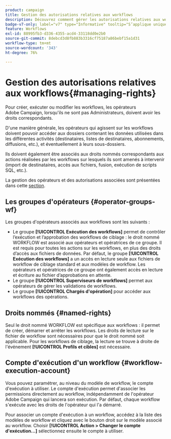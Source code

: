 ```yaml
---
product: campaign
title: Gestion des autorisations relatives aux workflows
description: Découvrez comment gérer les autorisations relatives aux workflows
badge-v7-only: label="v7" type="Informative" tooltip="S’applique uniquement à Campaign Classic v7"
feature: Workflows
exl-id: 88995fb3-d336-4355-acd4-33118dd0e2b0
source-git-commit: 8debcd3d8fb883b3316cf75187a86bebf15a1d31
workflow-type: tm+mt
source-wordcount: '343'
ht-degree: 76%

---
```


# Gestion des autorisations relatives aux workflows{#managing-rights}



Pour créer, exécuter ou modifier les workflows, les opérateurs Adobe Campaign, lorsqu&#39;ils ne sont pas Administrateurs, doivent avoir les droits correspondants.

D&#39;une manière générale, les opérateurs qui agissent sur les workflows doivent pouvoir accéder aux dossiers contenant les données utilisées dans les différentes activités (destinataires, listes de destinataires, abonnements, diffusions, etc.), et éventuellement à leurs sous-dossiers.

Ils doivent également être associés aux droits nommés correspondants aux actions réalisées par les workflows sur lesquels ils sont amenés à intervenir (import de destinataires, accès aux fichiers, fusion, exécution de scripts SQL, etc.).

La gestion des opérateurs et des autorisations associées sont présentées dans cette [section](../../platform/using/access-management.md).

## Les groupes d&#39;opérateurs {#operator-groups-wf}

Les groupes d&#39;opérateurs associés aux workflows sont les suivants :

* Le groupe **[!UICONTROL Exécution des workflows]** permet de contrôler l’exécution et l’approbation des workflows de ciblage : le droit nommé WORKFLOW est associé aux opérateurs et opératrices de ce groupe. Il est requis pour toutes les actions sur les workflows, en plus des droits d’accès aux fichiers de données. Par défaut, le groupe **[!UICONTROL Exécution des workflows]** a un accès en lecture seule aux fichiers de workflow de ciblage standard et aux modèles de workflow. Les opérateurs et opératrices de ce groupe ont également accès en lecture et écriture au fichier d’approbations en attente.
* Le groupe **[!UICONTROL Superviseurs de workflows]** permet aux opérateurs de gérer les validations de workflows.
* Le groupe **[!UICONTROL Chargés d&#39;opération]** pour accéder aux workflows des opérations.

## Droits nommés {#named-rights}

Seul le droit nommé WORKFLOW est spécifique aux workflows : il permet de créer, démarrer et arrêter les workflows. Les droits de lecture sur le fichier de workflow sont nécessaires pour que le droit nommé soit applicable. Pour les workflows de ciblage, la lecture se trouve à droite de l&#39;événement **[!UICONTROL Profils et cibles]** est nécessaire.

## Compte d&#39;exécution d&#39;un workflow {#workflow-execution-account}

Vous pouvez paramétrer, au niveau du modèle de workflow, le compte d&#39;exécution à utiliser. Le compte d&#39;exécution permet d&#39;associer les permissions directement au workflow, indépendamment de l&#39;opérateur Adobe Campaign qui lancera son exécution. Par défaut, chaque workflow s&#39;exécute avec les droits de l&#39;opérateur qui l&#39;a démarré.

Pour associer un compte d&#39;exécution à un workflow, accédez à la liste des modèles de workflow et cliquez avec le bouton droit sur le modèle associé au workflow. Choisir **[!UICONTROL Action > Changer le compte d&#39;exécution...]** sélectionnez ensuite le compte à utiliser.
